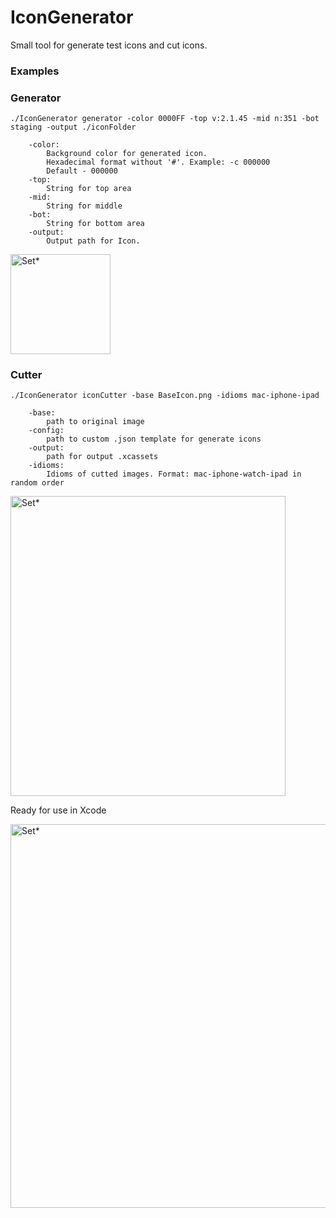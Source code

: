# IconGenerator
Small tool for generate test icons and cut icons.

### Examples
### Generator

```
./IconGenerator generator -color 0000FF -top v:2.1.45 -mid n:351 -bot staging -output ./iconFolder

    -color:
        Background color for generated icon.
        Hexadecimal format without '#'. Example: -c 000000
        Default - 000000
    -top:
        String for top area
    -mid:
        String for middle
    -bot:
        String for bottom area
    -output:
        Output path for Icon.
```

<img src="https://github.com/powerscin/IconGenerator/blob/master/Archive/images/BaseIcon-first-example.png" alt="Set*" width="160.0" height="160.0"/>

### Cutter

```
./IconGenerator iconCutter -base BaseIcon.png -idioms mac-iphone-ipad

    -base:
        path to original image
    -config:
        path to custom .json template for generate icons
    -output:
        path for output .xcassets
    -idioms:
        Idioms of cutted images. Format: mac-iphone-watch-ipad in random order
```
<img src="https://github.com/powerscin/IconGenerator/blob/master/Archive/images/IconCutter-second-example.png" alt="Set*" width="440.0" height="480.0"/>

Ready for use in Xcode

<img src="https://github.com/powerscin/IconGenerator/blob/master/Archive/images/IconCutter-third-example.png" alt="Set*" width="840.0" height="614.0"/>
